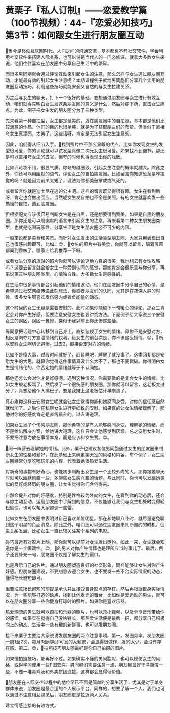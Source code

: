 # 黄栗子『私人订制』——恋爱教学篇（100节视频）：44-『恋爱必知技巧』第3节：如何跟女生进行朋友圈互动

🎼当今是移动互联网时代，人们之间的沟通交流，基本都离不开社交软件，学会利用社交软件来搭建人际关系，也可以说是当代人的一门必修课。就拿大多数女生来说，他们往往喜欢在朋友圈中分享自己生活中的琐碎。

而很多男同胞就会通过评论互动来引起女生的注意。那么怎样与女生通过朋友圈互动，才能最有效的引起女生注意呢？本期课程例子就给男同胞们分享几个实用的朋友圈互动技巧。利用这些技巧就能安全又自然的与女生拉建关系。

为之后与女生的聊天，打下一个很好的基础。要想通过朋友圈与女生进行有效互动，咱们就得先明白女生发这条朋友圈的意义是什么，然后对症下药，直击女生痛点。为此，例子把女生发的朋友圈分为了三种类型。

先来看第一种自拍型，女生都是爱美的，发在朋友圈中的自拍照，基本都是他们比较满意的作品，他们的目的也很单纯，就是为了获取朋友们的夸赞。但类似于直接夸女生真漂亮，太美了。这些话呀，肯定是无法引起女生注意的。

因此，咱们得从细节入手。🎼找到照片中不那么显眼的优点。比如你发现女生的发型很可爱，你的评论就可以试发型真像二次元女主很可爱。如果找不到细节，那还是可以直接夸女生的五官，但夸的时候也得表现出你的戏致。

比如评论妆不错，很显气质。你夸的越细致，引起女生注意的概率就越大。除此之外，你还可以用幽默的语气，评论女生的自拍朋友圈。比如留言你知道恐龙是咋捏觉的吗？就是因为前爪太短了，没法为你都美鼓掌或或气死的。

或者留言你就是迪士尼在逃的公主吧。这样的留言既显得很有趣。女生在看到后呀，肯定也会做出回应。当然呢女生发自拍也不全是美照。有的女生就喜欢发一些搞怪的自拍，遭到朋友圈。

但根据配文应该很容易判断女生是在自黑，还是想要得到赞美。如果是自黑的朋友圈，那你还是可以用幽默的语言来引起女生的注意。再来看第二种女生朋友圈类型，也就是吃喝玩乐性。分享生活是女生朋友圈必不可少的内容。

一般来说都是美食和美景。而针对女生发出的生活类型朋友圈，大家只用表现出自己也很感兴趣即可。比如。😊，🎼女生的照片中有美食，你就可以留言，隔着屏幕都闻到香味了。哪家店给我推荐一下呀。

或者女生分享的旅游的照片你就可以评论这地方真的很美，我也想去有女性攻略吗？这要去留言就会给女生一种受到认同的感觉，那她肯定会很乐意与你分享。再来说第三种朋友圈类型，心情独白性。大多数女生是感性的。

在生活中很多事情都会引起他们的情绪波动，他们在朋友圈中分享自己的心情，是希望通过社交网络传递此刻想法，你或者朋友们的认同，尤其是在夜深人静的时候，很多女生啊喜欢发伤感内或者负能量的动态。

这个时候的女生无疑是需要安慰的。此时如果你能留下一句暖心的评论，那女生肯定会对你产生好感，但要注意安慰女生也要讲究方法。下面例子给大家说三个安慰女生的误区，误区一鼻惨，类似于我以前比你还惨这些话。

等同意把话题中心转移到自己身上，直接忽视了女生的情绪。鼻惨不是安慰对方，相反是剥夺对方宣泄情绪的权利，给女生的前台次是，你不该这么矫情。😊，🎼所以安慰女生啊切记避惨。过去2，直接否定对方的情绪。

比如不是傻大事，过段时间就好了，赶紧睡吧，睡醒了就没事了。这类回复都是安慰女生的大忌。就算你觉得这件事情真没什么大不了，那也不要戳破。你得明白女生是情绪化的，你否定她的情绪就等于不认同她。

那他还怎么会对你才是好感呢。遇到这种情况，你需要做的是复合女生的情绪。比如女生被老板骂了，然后发了一个很伤感的朋友圈，那你就可以留言，这老板太过分了，真想给他个大嘴巴子。要是我摊上这老板估计早崩溃了。

真心疼你这样去安慰女生呢就会让女生觉得你能和她感同身受，对你的信任感自然就增加了。之后你在私聊女生进行更细致的安慰。如果真的让女生情绪缓解了，那他对你的好感度肯定是直线飙升的。过去讲道理。

如果女生发了个伤感朋友圈，那他希望的是有人能够感同身受，理解她的情绪，而不是给出解决方案，给她讲大道理，这样只会让他感觉到厌烦。总之安慰女生时，不要把注意力放在事情本身，而是应该和女生赞。😊。

🎼同一阵营去理解她的情绪。此外，栗子也建议各位男同胞通过女生的朋友圈来判断女生的性格和爱好，在此基础上来确定聊天室的风格和内容。举个例子，女生朋友圈经常分享吃喝玩乐的内容，代表着她很热爱生活。

对新奇的事物有好奇心，也能初步判断出女生是一个比较外向的人。那你跟她聊天时就可以幽默风趣一些，多聊些女生感兴趣的话题。与此同时，你也可以发跟她类似的爱好或经历的朋友圈，让女生觉得你们合何得来。

自然会提升对你的好感度，特别是性格较为外向的女生，在看到你的动态后，还会与你主动互动，运用朋友圈中了解到的信息，不仅能够让我们与女生相处时变得轻松愉快，也可以帮大家避调一些雷。

比如女生在朋友圈中表明过自己喜欢某位明星。那在和她聊八卦时，就尽量避免聊到这个明星的负面消息。除此之外，咱们还可以通过朋友圈来判断邀约的时机，促进关系发展。比如女生一直比较关注某个系列的电影。

碰巧最近有对影片上映，那你就可以提前对女生发出邀约。如此一来，女生就会知道你是一个很暖性。😊，🎼的男人对你产生情愫也是理所应当的事儿了。最后，例子还要补充一句，朋友圈不仅是了解女生的窗口。

也是展示自己的名片。通过朋友圈塑造良好的社交形象，同样能够让女生对你产生好感。但朋友圈建设，不要刻意去迎合女生，也不要发一些不合实际情况的动态，懂得扬长避短即可。

但要注意扬长避短的前提是承认并且接受自身缺点的存在。然后再根据自身实际情况，为一些能够打造的缺点，找到让他发光的舞台。比如你是爱运动的男生，就可以在朋友圈分享一些你健身打球时的照片。如果你是喜欢乐器。

热爱潮流的男生就可以自拍和乐器的照片，也可以录小视频，以及分享音乐带给你的感悟。如果实在觉得自己没啥特长，那热爱生活便是最后一招，都分享自己积极向上的动态。生活中一些有趣的新鲜事，也可以发朋友圈。

接下来栗子主要给大家说说发朋友圈的两点注意事项。第一，发圈频率，发朋友圈一周1至2次，每月3至6条即可发的太频繁，会显得很做作，发的太少，会没有存在感。第二。😊，🎼拍照技巧朋友圈最好是你自己拍摄的图片。

如果懂拍摄技巧，那再好不过。如果确实不懂的男同胞呢，也可以模仿女生的风格，或得学习使用一些P图软件。男同胞们需要注意一点，朋友圈最好干净简洁一些，不要一堆毒鸡汤和外卖拼团连接，这样都会显得低价值。

🎼朋友圈在人际交往过程中的地位早已不再是简单的分享生活了，尤其是对于单身群体来说，朋友圈是最合适的个人展示平台。同样的，想要了解一个人，我们也可以通过不注意相互熟悉后，朋友圈更是拉近两人关系。

建立情感连接的有效方式。